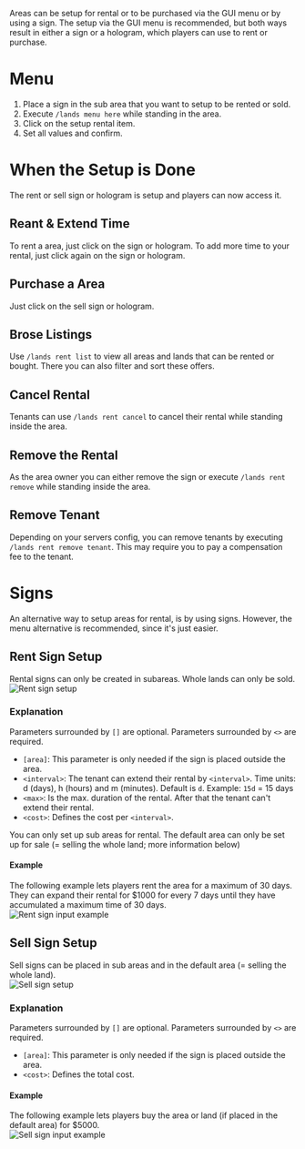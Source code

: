Areas can be setup for rental or to be purchased via the GUI menu or by using a sign. The setup via the GUI menu is recommended, but both ways result in either a sign or a hologram, which players can use to rent or purchase.

# Menu
1. Place a sign in the sub area that you want to setup to be rented or sold.
2. Execute `/lands menu here` while standing in the area.
3. Click on the setup rental item.
4. Set all values and confirm.

# When the Setup is Done
The rent or sell sign or hologram is setup and players can now access it.

## Reant & Extend Time
To rent a area, just click on the sign or hologram. To add more time to your rental, just click again on the sign or hologram.

## Purchase a Area
Just click on the sell sign or hologram.

## Brose Listings
Use `/lands rent list` to view all areas and lands that can be rented or bought. There you can also filter and sort these offers.

## Cancel Rental
Tenants can use `/lands rent cancel` to cancel their rental while standing inside the area.
 
## Remove the Rental
As the area owner you can either remove the sign or execute `/lands rent remove` while standing inside the area.

## Remove Tenant
Depending on your servers config, you can remove tenants by executing `/lands rent remove tenant`. This may require you to pay a compensation fee to the tenant.

# Signs
An alternative way to setup areas for rental, is by using signs. However, the menu alternative is recommended, since it's just easier.

## Rent Sign Setup
Rental signs can only be created in subareas. Whole lands can only be sold.\
![Rent sign setup](https://imgur.com/am5U7Sp.jpg) 

### Explanation
Parameters surrounded by `[]` are optional. Parameters surrounded by `<>` are required.

* `[area]`: This parameter is only needed if the sign is placed outside the area.
* `<interval>`: The tenant can extend their rental by `<interval>`. Time units: d (days), h (hours) and m (minutes). Default is `d`. Example: `15d` = 15 days
* `<max>`: Is the max. duration of the rental. After that the tenant can't extend their rental.
* `<cost>`: Defines the cost per `<interval>`.

You can only set up sub areas for rental. The default area can only be set up for sale (= selling the whole land; more information below)

#### Example
The following example lets players rent the area for a maximum of 30 days. They can expand their rental for $1000 for every 7 days until they have accumulated a maximum time of 30 days.\
![Rent sign input example](https://imgur.com/IX3XwlJ.jpg)

## Sell Sign Setup
Sell signs can be placed in sub areas and in the default area (= selling the whole land).\
![Sell sign setup](https://imgur.com/Qy68zNh.jpg)

### Explanation
Parameters surrounded by `[]` are optional. Parameters surrounded by `<>` are required.

* `[area]`: This parameter is only needed if the sign is placed outside the area.
* `<cost>`: Defines the total cost.

#### Example
The following example lets players buy the area or land (if placed in the default area) for $5000.\
![Sell sign input example](https://imgur.com/9uRyayN.jpg)
